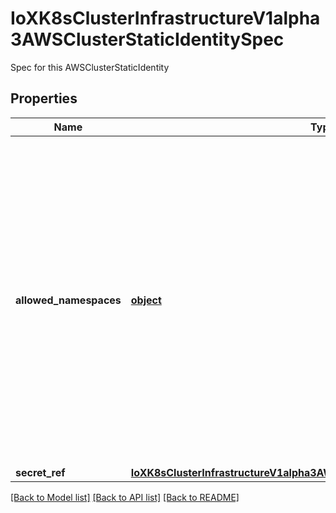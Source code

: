 # IoXK8sClusterInfrastructureV1alpha3AWSClusterStaticIdentitySpec

Spec for this AWSClusterStaticIdentity
## Properties
Name | Type | Description | Notes
------------ | ------------- | ------------- | -------------
**allowed_namespaces** | [**object**](.md) | AllowedNamespaces is used to identify which namespaces are allowed to use the identity from. Namespaces can be selected either using an array of namespaces or with label selector. An empty AllowedNamespaces object indicates that AWSClusters can use this identity from any namespace. If this object is nil, no namespaces will be allowed (default behaviour, if this field is not provided) A namespace should be either in the NamespaceList or match with Selector to use the identity. | [optional] 
**secret_ref** | [**IoXK8sClusterInfrastructureV1alpha3AWSClusterStaticIdentitySpecSecretRef**](IoXK8sClusterInfrastructureV1alpha3AWSClusterStaticIdentitySpecSecretRef.md) |  | 

[[Back to Model list]](../README.md#documentation-for-models) [[Back to API list]](../README.md#documentation-for-api-endpoints) [[Back to README]](../README.md)


